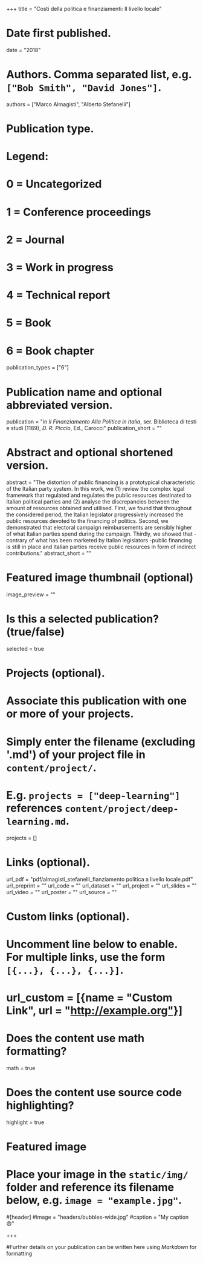 +++
title = "Costi della politica e finanziamenti: Il livello locale"

# Date first published.
date = "2018"

# Authors. Comma separated list, e.g. `["Bob Smith", "David Jones"]`.
authors = ["Marco Almagisti", "Alberto Stefanelli"]

# Publication type.
# Legend:
# 0 = Uncategorized
# 1 = Conference proceedings
# 2 = Journal
# 3 = Work in progress
# 4 = Technical report
# 5 = Book
# 6 = Book chapter
publication_types = ["6"]

# Publication name and optional abbreviated version.
publication = "in *Il Finanziamento Alla Politica in Italia*, ser. Biblioteca di testi e studi (1189), *D. R. Piccio*, Ed., Carocci"
publication_short = ""

# Abstract and optional shortened version.
abstract = "The distortion of public financing is a prototypical characteristic of the Italian party system. In this work, we (1) review the complex legal framework that regulated and regulates the public resources destinated to Italian political parties and (2) analyse the discrepancies between the amount of resources obtained and utilised. First, we found that throughout the considered period, the Italian legislator progressively increased the public resources devoted to the financing of politics. Second, we demonstrated that electoral campaign reimbursements are sensibly higher of what Italian parties spend during the campaign. Thirdly, we showed that - contrary of what has been marketed by Italian legislators -public financing is still in place and Italian parties receive public resources in form of indirect contributions."
abstract_short = ""

# Featured image thumbnail (optional)
image_preview = ""

# Is this a selected publication? (true/false)
selected = true

# Projects (optional).
#   Associate this publication with one or more of your projects.
#   Simply enter the filename (excluding '.md') of your project file in `content/project/`.
#   E.g. `projects = ["deep-learning"]` references `content/project/deep-learning.md`.
projects = []

# Links (optional).
url_pdf = "pdf/almagisti_stefanelli_fianziamento politica a livello locale.pdf"
url_preprint = ""
url_code = ""
url_dataset = ""
url_project = ""
url_slides = ""
url_video = ""
url_poster = ""
url_source = ""

# Custom links (optional).
#   Uncomment line below to enable. For multiple links, use the form `[{...}, {...}, {...}]`.
# url_custom = [{name = "Custom Link", url = "http://example.org"}]

# Does the content use math formatting?
math = true

# Does the content use source code highlighting?
highlight = true

# Featured image
# Place your image in the `static/img/` folder and reference its filename below, e.g. `image = "example.jpg"`.
#[header]
#image = "headers/bubbles-wide.jpg"
#caption = "My caption 😄"

+++

#Further details on your publication can be written here using *Markdown* for formatting
